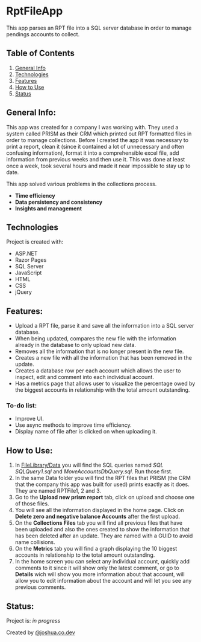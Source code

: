 # RptFileApp

This app parses an RPT file into a SQL server database in order to manage pendings accounts to collect.

## Table of Contents
1. [General Info](#general-info)
2. [Technologies](#technologies)
3. [Features](#features)
4. [How to Use](#how-to-use)
5. [Status](#status)
## General Info:

This app was created for a company I was working with. They used a system called PRISM as their CRM which printed out RPT formatted files in order to manage collections.
Before I created the app it was necessary to print a report, clean it (since it contained a lot of unnecessary and often confusing information), 
format it into a comprehensible excel file, add information from previous weeks and then use it. This was done at least once a week, took several 
hours and made it near impossible to stay up to date.

This app solved various problems in the collections process.

* **Time efficiency**
* **Data persistency and consistency**
* **Insights and management**

## Technologies

Project is created with:
* ASP.NET
* Razor Pages
* SQL Server
* JavaScript
* HTML
* CSS
* jQuery

## Features:
* Upload a RPT file, parse it and save all the information into a SQL server database.
* When being updated, compares the new file with the information already in the database to only upload new data.
* Removes all the information that is no longer present in the new file.
* Creates a new file with all the information that has been removed in the update.
* Creates a database row per each account which allows the user to inspect, edit and comment into each individual account.
* Has a metrics page that allows user to visualize the percentage owed by the biggest accounts in relationship with the total amount outstanding.



### To-do list:
* Improve UI.
* Use async methods to improve time efficiency.
* Display name of file after is clicked on when uploading it.

## How to Use:
1. In [FileLibrary/Data](https://github.com/joshuaconstante2197/RptFileApp/tree/master/FileProcessingLibrary/Data) you will find the SQL queries named *SQL SQLQuery1.sql* and *MoveAccountsDbQuery.sql*. Run those first.
2. In the same Data folder you will find the RPT files that PRISM (the CRM that the company this app was built for used) prints exactly as it does. They are named RPTFile1, 2 and 3.
3. Go to the **Upload new prism report** tab, click on upload and choose one of those files.
4. You will see all the information displayed in the home page. Click on **Delete zero and negative balance Accounts** after the first upload.
5. On the **Collections Files** tab you will find all previous files that have been uploaded and also the ones created to show the information that has been deleted after an  update. They are named with a GUID to avoid name collisions.
6. On the **Metrics** tab you will find a graph displaying the 10 biggest accounts in relationship to the total amount outstanding.
7. In the home screen you can select any individual account, quickly add comments to it since it will show only the latest comment, or go to **Details** wich will show you more information about that account, will allow you to edit information about the account and will let you see any previous comments.

## Status:

Project is: *in progress*




Created by [@joshua.co.dev](https://www.https://portfolio-website-4l9ay.ondigitalocean.app/projects/portfolio-item-piano.html.pl/) 
